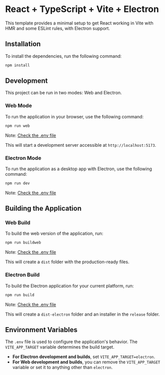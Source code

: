 # React + TypeScript + Vite + Electron

This template provides a minimal setup to get React working in Vite with HMR and some ESLint rules, with Electron support.

## Installation

To install the dependencies, run the following command:

```bash
npm install
```

## Development

This project can be run in two modes: Web and Electron.

### Web Mode

To run the application in your browser, use the following command:

```bash
npm run web
```

Note: [Check the .env file](#environment-variables)

This will start a development server accessible at `http://localhost:5173`.

### Electron Mode

To run the application as a desktop app with Electron, use the following command:

```bash
npm run dev
```

Note: [Check the .env file](#environment-variables)

## Building the Application

### Web Build

To build the web version of the application, run:

```bash
npm run buildweb
```

Note: [Check the .env file](#environment-variables)

This will create a `dist` folder with the production-ready files.

### Electron Build

To build the Electron application for your current platform, run:

```bash
npm run build
```

Note: [Check the .env file](#environment-variables)

This will create a `dist-electron` folder and an installer in the `release` folder.

## Environment Variables

The `.env` file is used to configure the application's behavior. The `VITE_APP_TARGET` variable determines the build target.

- **For Electron development and builds**, set `VITE_APP_TARGET=electron`.
- **For Web development and builds**, you can remove the `VITE_APP_TARGET` variable or set it to anything other than `electron`.
